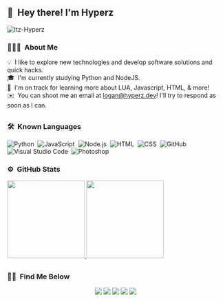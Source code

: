 ## 👋 &nbsp;Hey there! I'm Hyperz

<p align="left"> <img src="https://komarev.com/ghpvc/?username=Itz-Hyperz&label=Views&color=blue&style=plastic" alt="Itz-Hyperz" /> </p>

### 👨🏻‍💻 &nbsp;About Me

💡 &nbsp;I like to explore new technologies and develop software solutions and quick hacks.\
🎓 &nbsp;I'm currently studying Python and NodeJS.\
🌱 &nbsp;I'm on track for learning more about LUA, Javascript, HTML, & more!\
✉️ &nbsp;You can shoot me an email at logan@hyperz.dev! I'll try to respond as soon as I can.

<h2 align="center"> </h2>

### 🛠 &nbsp;Known Languages

![Python](https://img.shields.io/badge/-Python-333333?style=flat&logo=python)&nbsp;
![JavaScript](https://img.shields.io/badge/-JavaScript-333333?style=flat&logo=javascript)&nbsp;
![Node.js](https://img.shields.io/badge/-Node.js-333333?style=flat&logo=node.js)&nbsp;
![HTML](https://img.shields.io/badge/-HTML-333333?style=flat&logo=HTML5)&nbsp;
![CSS](https://img.shields.io/badge/-CSS-333333?style=flat&logo=CSS3&logoColor=1572B6)&nbsp;
![GitHub](https://img.shields.io/badge/-GitHub-333333?style=flat&logo=github)&nbsp;
![Visual Studio Code](https://img.shields.io/badge/-Visual%20Studio%20Code-333333?style=flat&logo=visual-studio-code&logoColor=007ACC)&nbsp;
![Photoshop](https://img.shields.io/badge/-Photoshop-333333?style=flat&logo=adobe-photoshop)

### ⚙️ &nbsp;GitHub Stats

<p align="left">
<a href="https://github.com/Itz-Hyperz">
  <img height="180em" src="https://github-readme-stats-eight-theta.vercel.app/api?username=Itz-Hyperz&show_icons=true&theme=react&include_all_commits=true&count_private=true"/>
  <img height="180em" src="https://github-readme-stats-eight-theta.vercel.app/api/top-langs/?username=Itz-Hyperz&layout=compact&langs_count=8&theme=react"/>
</a>
</p>

<h2 align="center"> </h2>

### 🤝🏻 &nbsp;Find Me Below

<p align="center">
<a href="https://www.hyperz.dev"><img src="https://img.shields.io/badge/-hyperz.dev-3423A6?style=flat-square&logo=Codepen&logoColor=white"/></a>
<a href="mailto:logan@hyperz.dev"><img src="https://img.shields.io/badge/-logan@hyperz.dev-D14836?style=flat-square&logo=Gmail&logoColor=white"/></a>
<a href="https://instagram.com/realhyperzyt"><img src="https://img.shields.io/badge/-@realhyperzyt-E4405F?style=flat-square&logo=Instagram&logoColor=white"/></a>
<a href="https://discord.gg/d5Wbegw"><img src="https://img.shields.io/badge/-Discord-1877F2?style=flat-square&logo=Discord&logoColor=white"/></a>
<a href="https://www.twitter.com/itz_hyperz"><img src="https://img.shields.io/badge/-@itz_hyperz-1769FF?style=flat-square&logo=Twitter&logoColor=white"/></a>
</p>
